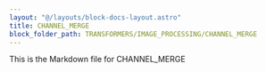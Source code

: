 ```yaml
---
layout: "@/layouts/block-docs-layout.astro"
title: CHANNEL_MERGE
block_folder_path: TRANSFORMERS/IMAGE_PROCESSING/CHANNEL_MERGE
---
```


This is the Markdown file for CHANNEL_MERGE

